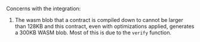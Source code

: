Concerns with the integration:

1. The wasm blob that a contract is compiled down to cannot be larger than 128KB and this contract, even with optimizations applied, generates a 300KB WASM blob. Most of this is due to the `verify` function. 
